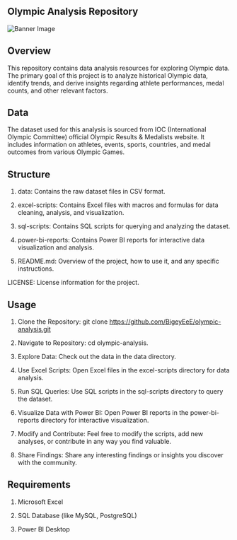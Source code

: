 ## Olympic Analysis Repository

![Banner Image](https://t3.ftcdn.net/jpg/03/26/04/08/360_F_326040863_Yom2lhus8ckIdRCNYRLFbtKR9fhFGz0f.jpg)

## Overview

This repository contains data analysis resources for exploring Olympic data. The primary goal of this project is to analyze historical Olympic data, identify trends, and derive insights regarding athlete performances, medal counts, and other relevant factors.

## Data

The dataset used for this analysis is sourced from IOC (International Olympic Committee) official Olympic Results & Medalists website. It includes information on athletes, events, sports, countries, and medal outcomes from various Olympic Games.

## Structure
1. data: Contains the raw dataset files in CSV format.

2. excel-scripts: Contains Excel files with macros and formulas for data cleaning, analysis, and visualization.

3. sql-scripts: Contains SQL scripts for querying and analyzing the dataset.

4. power-bi-reports: Contains Power BI reports for interactive data visualization and analysis.

5. README.md: Overview of the project, how to use it, and any specific instructions.

LICENSE: License information for the project.

## Usage

1. Clone the Repository: git clone https://github.com/BigeyEeE/olympic-analysis.git
   
2. Navigate to Repository: cd olympic-analysis.

3. Explore Data: Check out the data in the data directory.
  
5. Use Excel Scripts: Open Excel files in the excel-scripts directory for data analysis.

7. Run SQL Queries: Use SQL scripts in the sql-scripts directory to query the dataset.
  
9. Visualize Data with Power BI: Open Power BI reports in the power-bi-reports directory for interactive visualization.
    
11. Modify and Contribute: Feel free to modify the scripts, add new analyses, or contribute in any way you find valuable.
  
13. Share Findings: Share any interesting findings or insights you discover with the community.
    
## Requirements

1. Microsoft Excel
   
2. SQL Database (like MySQL, PostgreSQL)

3. Power BI Desktop
